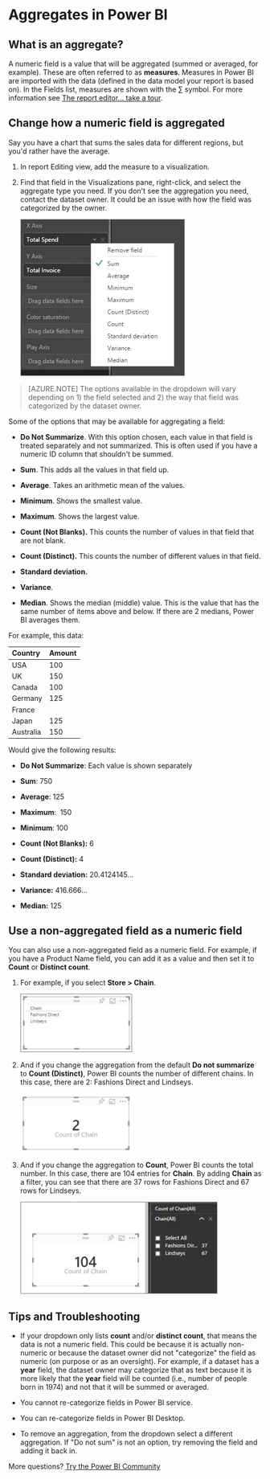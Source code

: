 <properties
   pageTitle="Aggregates (sum, average, maximum, etc.) in Power BI"
   description="Change the aggregation in a chart (sum, average, maximum, etc.) in Power BI"
   services="powerbi"
   documentationCenter=""
   authors="mihart"
   manager="mblythe"
   backup=""
   editor=""
   tags=""
   qualityFocus="modifying"
   qualityDate=""/>

<tags
   ms.service="powerbi"
   ms.devlang="NA"
   ms.topic="article"
   ms.tgt_pltfrm="NA"
   ms.workload="powerbi"
   ms.date="11/15/2016"
   ms.author="mihart"/>

# Aggregates in Power BI  

## What is an aggregate?

A numeric field is a value that will be aggregated (summed or averaged, for example).  These are often referred to as **measures**. Measures in Power BI are imported with the data (defined in the data model your report is based on). In the Fields list, measures are shown with the ∑ symbol. For more information see [The report editor... take a tour](powerbi-service-the-report-editor-take-a-tour.md).

## Change how a numeric field is aggregated

Say you have a chart that sums the sales data for different regions, but you'd rather have the average. 

1.  In report Editing view, add the measure to a visualization.

2.  Find that field in the Visualizations pane, right-click, and select the aggregate type you need. If you don't see the aggregation you need, contact the dataset owner. It could be an issue with how the field was categorized by the owner.  

    ![](media/powerbi-service-change-the-aggregation-in-a-chart/aggregate_new.png)

>[AZURE.NOTE] The options available in the dropdown will vary depending on 1) the field selected and 2) the way that field was categorized by the dataset owner.

Some of the options that may be available for aggregating a field:

-   **Do Not Summarize**. With this option chosen, each value in that field is treated separately and not summarized. This is often used if you have a numeric ID column that shouldn't be summed.

-   **Sum**. This adds all the values in that field up.

-   **Average**. Takes an arithmetic mean of the values.

-   **Minimum**. Shows the smallest value.

-   **Maximum**. Shows the largest value.

-   **Count (Not Blanks).** This counts the number of values in that field that are not blank.

-   **Count (Distinct).** This counts the number of different values in that field.

- **Standard deviation.**

- **Variance**.

- **Median**.  Shows the median (middle) value. This is the value that has the same number of items above and below.  If there are 2 medians, Power BI averages them.


For example, this data:

| Country   | Amount |
|:----------|:-------|
| USA       | 100    |
| UK        | 150    |
| Canada    | 100    |
| Germany   | 125    |
| France    |        |
| Japan     | 125    |
| Australia | 150    |

Would give the following results:

-   **Do Not Summarize**: Each value is shown separately

-   **Sum**: 750

-   **Average**: 125

-   **Maximum**:  150

-   **Minimum**: 100

-   **Count (Not Blanks):** 6

-   **Count (Distinct):** 4

- **Standard deviation:** 20.4124145...

- **Variance:** 416.666...

- **Median:** 125


## Use a non-aggregated field as a numeric field

You can also use a non-aggregated field as a numeric field. For example, if you have a Product Name field, you can add it as a value and then set it to **Count** or **Distinct count**. 

1.  For example, if you select **Store > Chain**.

    ![](media/powerbi-service-aggregates/count-of-chain-do_not_summarize.png)

2.  And if you change the aggregation from the default **Do not summarize** to **Count (Distinct)**, Power BI counts the number of different chains. In this case, there are 2: Fashions Direct and Lindseys.

    ![](media/powerbi-service-aggregates/aggregates_count.png)

3.  And if you change the aggregation to **Count**, Power BI counts the total number. In this case, there are 104 entries for **Chain**. By adding **Chain** as a filter, you can see that there are 37 rows for Fashions Direct and 67 rows for Lindseys.  

    ![](media/powerbi-service-aggregates/count_of_chain_104.png)

##  Tips and Troubleshooting
-   If your dropdown only lists **count** and/or **distinct count**, that means the data is not a numeric field.  This could be because it is actually non-numeric or because the dataset owner did not "categorize" the field as numeric (on purpose or as an oversight). For example, if a dataset has a **year** field, the dataset owner may categorize that as text because it is more likely that the **year** field will be counted (i.e., number of people born in 1974) and not that it will be summed or averaged.

-   You cannot re-categorize fields in Power BI service. 

-   You can re-categorize fields in Power BI Desktop.

-   To remove an aggregation, from the dropdown select a different aggregation.  If "Do not sum" is not an option, try removing the field and adding it back in. 




More questions? [Try the Power BI Community](http://community.powerbi.com/)
